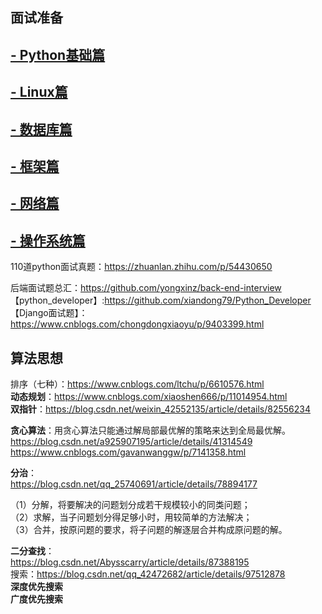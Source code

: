 ## 面试准备





## [- Python基础篇](https://github.com/Alacazar99/Python-/blob/master/Python%E5%9F%BA%E7%A1%80%E7%AF%87/REMADE.md)
## [- Linux篇](https://github.com/Alacazar99/Python-/tree/master/Linux%E7%AF%87/REMADE.md)
## [- 数据库篇](https://github.com/Alacazar99/Python-/tree/master/%E6%95%B0%E6%8D%AE%E5%BA%93%E7%AF%87/REMADE.md)
##  [- 框架篇](https://github.com/Alacazar99/Python-/tree/master/%E6%A1%86%E6%9E%B6%E7%AF%87/REMADE.md)
## [- 网络篇](https://github.com/Alacazar99/Python-/tree/master/%E7%BD%91%E7%BB%9C%E7%AF%87/REMADE.md)
##  [- 操作系统篇](https://github.com/Alacazar99/Python-/tree/master/%E6%93%8D%E4%BD%9C%E7%B3%BB%E7%BB%9F%E7%AF%87/REMADE.md)

110道python面试真题：https://zhuanlan.zhihu.com/p/54430650 <br>

后端面试题总汇：https://github.com/yongxinz/back-end-interview <br>
【python_developer】:https://github.com/xiandong79/Python_Developer <br>
【Django面试题】：https://www.cnblogs.com/chongdongxiaoyu/p/9403399.html <br>
## 算法思想
排序（七种）：https://www.cnblogs.com/ltchu/p/6610576.html<br>
**动态规划**：https://www.cnblogs.com/xiaoshen666/p/11014954.html<br>
**双指针**：https://blog.csdn.net/weixin_42552135/article/details/82556234<br>

**贪心算法**：用贪心算法只能通过解局部最优解的策略来达到全局最优解。<br>
https://blog.csdn.net/a925907195/article/details/41314549
https://www.cnblogs.com/gavanwanggw/p/7141358.html

**分治**：<br>https://blog.csdn.net/qq_25740691/article/details/78894177

（1）分解，将要解决的问题划分成若干规模较小的同类问题；<br>
（2）求解，当子问题划分得足够小时，用较简单的方法解决；<br>
（3）合并，按原问题的要求，将子问题的解逐层合并构成原问题的解。<br>

**二分查找**：<br>https://blog.csdn.net/Abysscarry/article/details/87388195<br>
搜索：https://blog.csdn.net/qq_42472682/article/details/97512878<br>
**深度优先搜索<br>
广度优先搜索**


